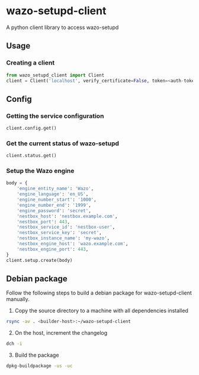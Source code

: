 # wazo-setupd-client

A python client library to access wazo-setupd

## Usage

### Creating a client

```python
from wazo_setupd_client import Client
client = Client('localhost', verify_certificate=False, token=<auth-token>)
```

## Config

### Getting the service configuration

```python
client.config.get()
```

### Get the current status of wazo-setupd

```python
client.status.get()
```

### Setup the Wazo engine

```python
body = {
    'engine_entity_name': 'Wazo',
    'engine_language': 'en_US',
    'engine_number_start': '1000',
    'engine_number_end': '1999',
    'engine_password': 'secret',
    'nestbox_host': 'nestbox.example.com',
    'nestbox_port': 443,
    'nestbox_service_id': 'nestbox-user',
    'nestbox_service_key': 'secret',
    'nestbox_instance_name': 'my-wazo',
    'nestbox_engine_host': 'wazo.example.com',
    'nestbox_engine_port': 443,
}
client.setup.create(body)
```

## Debian package

Follow the following steps to build a debian package for wazo-setupd-client manually.

1. Copy the source directory to a machine with all dependencies installed

```sh
rsync -av . <builder-host>:~/wazo-setupd-client
```

2. On the host, increment the changelog

```sh
dch -i
```

3. Build the package

```sh
dpkg-buildpackage -us -uc
```
